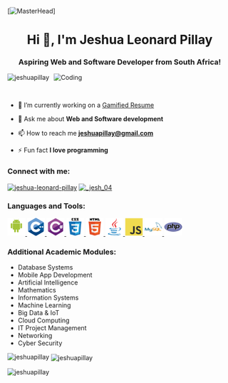 [![MasterHead](https://indoanalytica.com/static/images/bannerr.gif)]

<h1 align="center">Hi 👋, I'm Jeshua Leonard Pillay</h1>
<h3 align="center">Aspiring Web and Software Developer from South Africa!</h3>

<img align = "right" alt = "Coding" width = "400" src = "https://www.web24zone.com/wp-content/uploads/2022/10/46207-programmer-1.gif" >

<p align="left"> <img src="https://komarev.com/ghpvc/?username=jeshuapillay&label=Profile%20views&color=0e75b6&style=flat" alt="jeshuapillay" /> </p>

<p align="left"> <a href="https://twitter.com/" target="blank"><img src="https://img.shields.io/twitter/follow/?logo=twitter&style=for-the-badge" alt="" /></a> </p>

- 🔭 I’m currently working on a [Gamified Resume](https://github.com/Jeshuapillay/JeshuaLeonardPillayWebResume.github.io)

- 💬 Ask me about **Web and Software development**

- 📫 How to reach me **jeshuapillay@gmail.com**

- ⚡ Fun fact **I love programming**

<h3 align="left">Connect with me:</h3>
<p align="left">
<a href="https://linkedin.com/in/jeshua-leonard-pillay" target="blank"><img align="center" src="https://raw.githubusercontent.com/rahuldkjain/github-profile-readme-generator/master/src/images/icons/Social/linked-in-alt.svg" alt="jeshua-leonard-pillay" height="30" width="40" /></a>
<a href="https://instagram.com/_jesh_04" target="blank"><img align="center" src="https://raw.githubusercontent.com/rahuldkjain/github-profile-readme-generator/master/src/images/icons/Social/instagram.svg" alt="_jesh_04" height="30" width="40" /></a>
</p>

<h3 align="left">Languages and Tools:</h3>
<p align="left"> <a href="https://developer.android.com" target="_blank" rel="noreferrer"> <img src="https://raw.githubusercontent.com/devicons/devicon/master/icons/android/android-original-wordmark.svg" alt="android" width="40" height="40"/> </a> <a href="https://www.w3schools.com/cpp/" target="_blank" rel="noreferrer"> <img src="https://raw.githubusercontent.com/devicons/devicon/master/icons/cplusplus/cplusplus-original.svg" alt="cplusplus" width="40" height="40"/> </a> <a href="https://www.w3schools.com/cs/" target="_blank" rel="noreferrer"> <img src="https://raw.githubusercontent.com/devicons/devicon/master/icons/csharp/csharp-original.svg" alt="csharp" width="40" height="40"/> </a> <a href="https://www.w3schools.com/css/" target="_blank" rel="noreferrer"> <img src="https://raw.githubusercontent.com/devicons/devicon/master/icons/css3/css3-original-wordmark.svg" alt="css3" width="40" height="40"/> </a> <a href="https://www.w3.org/html/" target="_blank" rel="noreferrer"> <img src="https://raw.githubusercontent.com/devicons/devicon/master/icons/html5/html5-original-wordmark.svg" alt="html5" width="40" height="40"/> </a> <a href="https://www.java.com" target="_blank" rel="noreferrer"> <img src="https://raw.githubusercontent.com/devicons/devicon/master/icons/java/java-original.svg" alt="java" width="40" height="40"/> </a> <a href="https://developer.mozilla.org/en-US/docs/Web/JavaScript" target="_blank" rel="noreferrer"> <img src="https://raw.githubusercontent.com/devicons/devicon/master/icons/javascript/javascript-original.svg" alt="javascript" width="40" height="40"/> </a> <a href="https://www.mysql.com/" target="_blank" rel="noreferrer"> <img src="https://raw.githubusercontent.com/devicons/devicon/master/icons/mysql/mysql-original-wordmark.svg" alt="mysql" width="40" height="40"/> </a> <a href="https://www.php.net" target="_blank" rel="noreferrer"> <img src="https://raw.githubusercontent.com/devicons/devicon/master/icons/php/php-original.svg" alt="php" width="40" height="40"/> </a> </p>

<h3 align="left">Additional Academic Modules:</h3>
<ul>
  <li>Database Systems</li>
  <li>Mobile App Development</li>
  <li>Artificial Intelligence</li>
  <li>Mathematics</li>
  <li>Information Systems</li>
  <li>Machine Learning</li>
  <li>Big Data & IoT</li>
  <li>Cloud Computing</li>
  <li>IT Project Management</li>
  <li>Networking</li>
  <li>Cyber Security</li>
</ul>

<p><img align="left" src="https://github-readme-stats.vercel.app/api/top-langs?username=jeshuapillay&show_icons=true&locale=en&layout=compact" alt="jeshuapillay" /></p>

<p>&nbsp;<img align="center" src="https://github-readme-stats.vercel.app/api?username=jeshuapillay&show_icons=true&locale=en" alt="jeshuapillay" /></p>

<p><img align="center" src="https://github-readme-streak-stats.herokuapp.com/?user=jeshuapillay&" alt="jeshuapillay" /></p>
